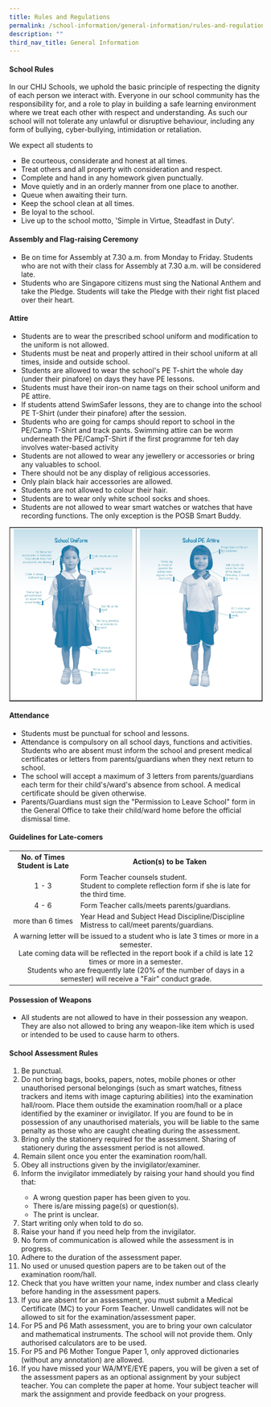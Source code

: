 ```yaml
---
title: Rules and Regulations
permalink: /school-information/general-information/rules-and-regulations/
description: ""
third_nav_title: General Information
---
```

<h4><strong>School Rules</strong></h4>
<p>In our CHIJ Schools, we uphold the basic principle of respecting the dignity of each person we interact with. Everyone in our school community has the responsibility for, and a role to play in building a safe learning environment where we treat each other with respect and understanding. As such our school will not tolerate any unlawful or disruptive behaviour, including any form of bullying, cyber-bullying, intimidation or retaliation.</p>
<p>We expect all students to</p>
<ul>
<li>Be courteous, considerate and honest at all times.</li>
<li>Treat others and all property with consideration and respect.</li>
<li>Complete and hand in any homework given punctually.</li>
<li>Move quietly and in an orderly manner from one place to another.</li>
<li>Queue when awaiting their turn.</li>
<li>Keep the school clean at all times.</li>
<li>Be loyal to the school.</li>
<li>Live up to the school motto, 'Simple in Virtue, Steadfast in Duty'.</li>
</ul>
<h4><strong>Assembly and Flag-raising Ceremony</strong></h4>
<ul>
<li>Be on time for Assembly at 7.30 a.m. from Monday to Friday. Students who are not with their class for Assembly at 7.30 a.m. will be considered late.</li>
<li>Students who are Singapore citizens must sing the National Anthem and take the Pledge. Students will take the Pledge with their right fist placed over their heart.</li>
</ul>
<h4><strong>Attire</strong></h4>
<ul>
<li>Students are to wear the prescribed school uniform and modification to the uniform is not allowed.</li>
<li>Students must be neat and properly attired in their school uniform at all times, inside and outside school.</li>
<li>Students are allowed to wear the school's PE T-shirt the whole day (under their pinafore) on days they have PE lessons.</li>
<li>Students must have their iron-on name tags on their school uniform and PE attire.&nbsp;</li>
	<li>If students attend SwimSafer lessons, they are to change into the school PE T-Shirt (under their pinafore) after the session.</li>
	<li>Students who are going for camps should report to school in the PE/Camp T-Shirt and track pants. Swimming attire can be worm underneath the PE/CampT-Shirt if the first programme for teh day involves water-based activity</li>
<li>Students are not allowed to wear any jewellery or accessories or bring any valuables to school.</li>
<li>There should not be any display of religious accessories.</li>
<li>Only plain black hair accessories are allowed.</li>
<li>Students are not allowed to colour their hair.</li>
<li>Students are to wear only white school socks and shoes.</li>
<li>Students are not allowed to wear smart watches or watches that have recording functions. The only exception is the POSB Smart Buddy.</li>
</ul>
<table style="border-collapse: collapse; width: 100%;" border="1">
<tbody>
<tr>
<td style="width: 50%;"><img src="/images/attire.jpg"></td>
<td style="width: 50%;"><img src="/images/attire1.jpg"></td>
</tr>
</tbody>
</table>
<h4><strong>Attendance</strong></h4>
<ul>
<li>Students must be punctual for school and lessons.</li>
<li>Attendance is compulsory on all school days, functions and activities. Students who are absent must inform the school and present medical certificates or letters from parents/guardians when they next return to school.</li>
<li>The school will accept a maximum of 3 letters from parents/guardians each term for their child's/ward's absence from school. A medical certificate should be given otherwise.</li>
<li>Parents/Guardians must sign the "Permission to Leave School" form in the General Office to take their child/ward home before the official dismissal time.</li>
</ul>
<h4><strong>Guidelines for Late-comers</strong></h4>
<table>
<tbody>
<tr>
<th style="text-align: center;">No. of Times Student is Late</th>
<th style="text-align: center;">Action(s) to be Taken</th>
</tr>
<tr>
<td style="text-align: center;">1 - 3</td>
<td>
<div>Form Teacher counsels student.</div>
<div>Student to complete reflection form if she is late for the third time.</div>
</td>
</tr>
<tr>
<td style="text-align: center;">4 - 6</td>
<td>Form Teacher calls/meets parents/guardians.</td>
</tr>
<tr>
<td style="text-align: center;">more than 6 times</td>
<td>Year Head and Subject Head Discipline/Discipline Mistress to call/meet parents/guardians.&nbsp;</td>
</tr>
<tr>
<td colspan="2">
<div style="text-align: center;">A warning letter will be issued to a student who is late 3 times or more in a semester.</div>
<div style="text-align: center;">Late coming data will be reflected in the report book if a child is late 12 times or more in a semester.</div>
<div style="text-align: center;">Students who are frequently late (20% of the number of days in a semester) will receive a "Fair" conduct grade.</div>
</td>
</tr>
</tbody>
</table>
<h4><strong>Possession of Weapons</strong></h4>
<ul>
<li>All students are not allowed to have in their possession any weapon. They are also not allowed to bring any weapon-like item which is used or intended to be used to cause harm to others.</li>
</ul>
<h4><strong>School Assessment Rules</strong></h4>
<ol>
<li>Be punctual.</li>
<li>Do not bring bags, books, papers, notes, mobile phones or other unauthorised personal belongings (such as smart watches, fitness trackers and items with image capturing abilities) into the examination hall/room. Place them outside the examination room/hall or a place identified by the examiner or invigilator. If you are found to be in possession of any unauthorised materials, you will be liable to the same penalty as those who are caught cheating during the assessment.</li>
<li>Bring only the stationery required for the assessment. Sharing of stationery during the assessment period is not allowed.</li>
<li>Remain silent once you enter the examination room/hall.</li>
<li>Obey all instructions given by the invigilator/examiner.</li>
<li>Inform the invigilator immediately by raising your hand should you find that:</li>
<ul>
<li>A wrong question paper has been given to you.</li>
<li>There is/are missing page(s) or question(s).</li>
<li>The print is unclear.</li>
</ul>
<li>Start writing only when told to do so.</li>
<li>Raise your hand if you need help from the invigilator.</li>
<li>No form of communication is allowed while the assessment is in progress.</li>
<li>Adhere to the duration of the assessment paper.</li>
<li>No used or unused question papers are to be taken out of the examination room/hall.</li>
<li>Check that you have written your name, index number and class clearly before handing in the assessment papers.</li>
<li>If you are absent for an assessment, you must submit a Medical Certificate (MC) to your Form Teacher. Unwell candidates will not be allowed to sit for the examination/assessment paper.</li>
<li>For P5 and P6 Math assessment, you are to bring your own calculator and mathematical instruments. The school will not provide them. Only authorised calculators are to be used.</li>
<li>For P5 and P6 Mother Tongue Paper 1, only approved dictionaries (without any annotation) are allowed.</li>
<li>If you have missed your WA/MYE/EYE papers, you will be given a set of the assessment papers as an optional assignment by your subject teacher. You can complete the paper at home. Your subject teacher will mark the assignment and provide feedback on your progress.</li>
</ol>